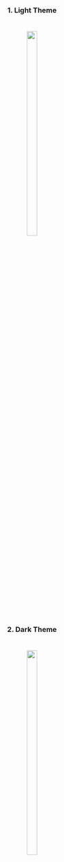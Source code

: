 <h3 align="center"> 1. Light Theme </h3>

###

<h1 align="left"></h1>

###
<div align="center">
<img src = "https://github.com/MrSajidShaikh/advance_flutter_ch1/assets/149478269/221bb9a2-a6be-4fae-ba55-235a25f52dfa" width = 22% height = 35%>

###

<h3 align="center"> 2. Dark Theme </h3>

###

<h1 align="left"></h1>

###
<div align="center">
<img src = "https://github.com/MrSajidShaikh/advance_flutter_ch1/assets/149478269/ceba1486-9662-44a3-9c06-45d9af889703" width = 22% height = 35%>

###
